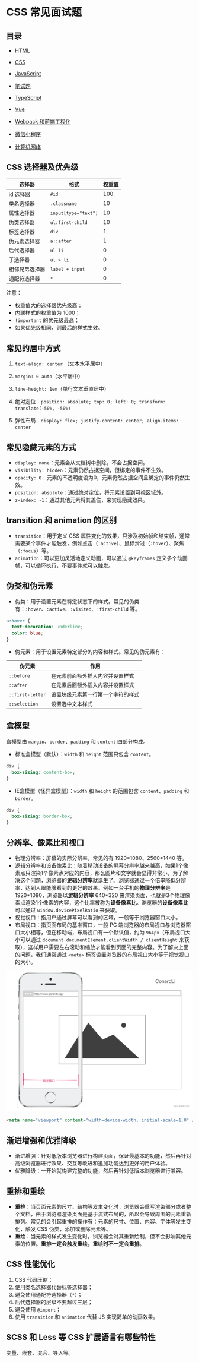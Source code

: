 # CSS 常见面试题



## 目录

- [HTML](../html/html.md)

- [CSS](../css/css.md)

- [JavaScript](../js/js.md)

- [笔试题](../code/code.md)

- [TypeScript](../typescript/typescript.md)

- [Vue](../vue/vue.md)

- [Webpack 和前端工程化](../webpack/webpack.md)

- [微信小程序](../mini-program/mini-program.md)

- [计算机网络](../network/network.md)



## CSS 选择器及优先级

| 选择器         | 格式                 | 权重值 |
| -------------- | -------------------- | ------ |
| id 选择器      | `#id`                | 100    |
| 类名选择器     | `.classname`         | 10     |
| 属性选择器     | `input[type="text"]` | 10     |
| 伪类选择器     | `ul:first-child`     | 10     |
| 标签选择器     | `div`                | 1      |
| 伪元素选择器   | `a::after`           | 1      |
| 后代选择器     | `ul li`              | 0      |
| 子选择器       | `ul > li`            | 0      |
| 相邻兄弟选择器 | `label + input`      | 0      |
| 通配符选择器   | `*`                  | 0      |

注意：

- 权重值大的选择器优先级高；
- 内联样式的权重值为 1000；
- `!important` 的优先级最高；
- 如果优先级相同，则最后的样式生效。



## 常见的居中方式

1. `text-align: center` （文本水平居中）

2. `margin: 0 auto`（水平居中）
3. `line-height: 1em`（单行文本垂直居中）
4. 绝对定位：`position: absolute; top: 0; left: 0; transform: translate(-50%, -50%)`
5. 弹性布局：`display: flex; justify-content: center; align-items: center`



## 常见隐藏元素的方式

- `display: none`：元素会从文档树中删除，不会占据空间。
- `visibility: hidden`：元素仍然占据空间，但绑定的事件不生效。
- `opacity: 0`：元素的不透明度设为0，元素仍然占据空间且绑定的事件仍然生效。
- `position: absolute`：通过绝对定位，将元素设置到可视区域外。
- `z-index: -1`：通过其他元素将其盖住，来实现隐藏效果。



## transition 和 animation 的区别

- `transition`：用于定义 CSS 属性变化的效果，只涉及初始帧和结束帧，通常需要某个事件才能触发，例如点击（`:active`）、鼠标滑过（`:hover`）、聚焦（`:focus`）等。
- `animation`：可以更加灵活地定义动画，可以通过 `@keyframes` 定义多个动画帧，可以循环执行，不要事件就可以触发。



## 伪类和伪元素

- 伪类：用于设置元素在特定状态下的样式。常见的伪类有：`:hover`、`:active`、`:visited`、`:first-child` 等。

```css
a:hover {
  text-decoration: underline;
  color: blue;
}
```

- 伪元素：用于设置元素特定部分的内容和样式。常见的伪元素有：

| 伪元素           | 作用                               |
| ---------------- | ---------------------------------- |
| `::before`       | 在元素前面额外插入内容并设置样式   |
| `::after`        | 在元素后面额外插入内容并设置样式   |
| `::first-letter` | 设置块级元素第一行第一个字符的样式 |
| `::selection`    | 设置选中文本样式                   |



## 盒模型

盒模型由 `margin`、`border`、`padding` 和 `content` 四部分构成。

- 标准盒模型（默认）：`width` 和 `height` 范围只包含 `content`。

```css
div {
  box-sizing: content-box;
}
```

- IE盒模型（怪异盒模型）：`width` 和 `height` 的范围包含 `content`、`padding` 和 `border`。

```css
div {
  box-sizing: border-box;
}
```



## 分辨率、像素比和视口

- 物理分辨率：屏幕的实际分辨率，常见的有 1920\*1080、2560\*1440 等。
- 逻辑分辨率和设备像素比：随着移动设备的屏幕分辨率越来越高，如果1个像素点只渲染1个像素点对应的内容，那么图片和文字就会显得非常小，为了解决这个问题，浏览器的**逻辑分辨率**就诞生了。浏览器通过一个倍率降低分辨率，达到人眼能够看到的更好的效果。例如一台手机的**物理分辨率**是 1920\*1080，浏览器以**逻辑分辨率** 640\*320 来渲染页面，也就是3个物理像素点渲染1个像素的内容，这个比率被称为**设备像素比**。浏览器的**设备像素比**可以通过 `window.devicePixelRatio` 来获取。
- 视觉视口：指用户通过屏幕可以看到的区域，一般等于浏览器窗口大小。
- 布局视口：指页面布局的基准窗口，一般 PC 端浏览器的布局视口与浏览器窗口大小相等，但在移动端，布局视口有一个默认值，约为 `964px`（布局视口大小可以通过 `document.documentElement.clientWidth / clientHeight` 来获取），这样用户需要左右滚动和缩放才能看到页面的完整内容。为了解决上面的问题，我们通常通过 `<meta>` 标签设置浏览器的布局视口大小等于视觉视口的大小。

![viewport](./assets/viewport.awebp)

```html
<meta name="viewport" content="width=device-width, initial-scale=1.0" />
```



## 渐进增强和优雅降级

- 渐进增强：针对低版本浏览器进行构建页面，保证最基本的功能，然后再针对高级浏览器进行效果、交互等改进和追加功能达到更好的用户体验。
- 优雅降级：一开始就构建完整的功能，然后再针对低版本浏览器进行兼容。



## 重排和重绘

- **重排**：当页面元素的尺寸、结构等发生变化时，浏览器会重写渲染部分或者整个文档，由于浏览器渲染页面是基于流式布局的，所以会导致周围的元素重新排列。常见的会引起重排的操作有：元素的尺寸、位置、内容、字体等发生变化，触发 CSS 伪类，添加或删除元素等。
- **重绘**：当元素的样式发生变化时，浏览器会对其重新绘制，但不会影响其他元素的位置。**重排一定会触发重绘，重绘时不一定会重排**。



## CSS 性能优化

1. CSS 代码压缩；
2. 使用类名选择器代替标签选择器；
3. 避免使用通配符选择器（`*`）；
4. 后代选择器的层级不要超过三层；
5. 避免使用 `@import`；
6. 使用 `transition` 和 `animation` 代替 JS 实现简单的动画效果。



## SCSS 和 Less 等 CSS 扩展语言有哪些特性

变量、嵌套、混合、导入等。

